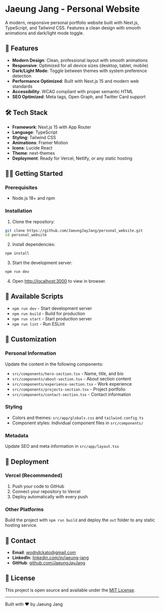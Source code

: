 # Jaeung Jang - Personal Website

A modern, responsive personal portfolio website built with Next.js, TypeScript, and Tailwind CSS. Features a clean design with smooth animations and dark/light mode toggle.

## 🚀 Features

- **Modern Design**: Clean, professional layout with smooth animations
- **Responsive**: Optimized for all device sizes (desktop, tablet, mobile)
- **Dark/Light Mode**: Toggle between themes with system preference detection
- **Performance Optimized**: Built with Next.js 15 and modern web standards
- **Accessibility**: WCAG compliant with proper semantic HTML
- **SEO Optimized**: Meta tags, Open Graph, and Twitter Card support

## 🛠️ Tech Stack

- **Framework**: Next.js 15 with App Router
- **Language**: TypeScript
- **Styling**: Tailwind CSS
- **Animations**: Framer Motion
- **Icons**: Lucide React
- **Theme**: next-themes
- **Deployment**: Ready for Vercel, Netlify, or any static hosting

## 🏃‍♂️ Getting Started

### Prerequisites

- Node.js 18+ and npm

### Installation

1. Clone the repository:
```bash
git clone https://github.com/JaeungJayJang/personal_website.git
cd personal_website
```

2. Install dependencies:
```bash
npm install
```

3. Start the development server:
```bash
npm run dev
```

4. Open [http://localhost:3000](http://localhost:3000) to view in browser.

## 📝 Available Scripts

- `npm run dev` - Start development server
- `npm run build` - Build for production
- `npm run start` - Start production server
- `npm run lint` - Run ESLint

## 🎨 Customization

### Personal Information
Update the content in the following components:
- `src/components/hero-section.tsx` - Name, title, and bio
- `src/components/about-section.tsx` - About section content
- `src/components/experience-section.tsx` - Work experience
- `src/components/projects-section.tsx` - Project portfolio
- `src/components/contact-section.tsx` - Contact information

### Styling
- Colors and themes: `src/app/globals.css` and `tailwind.config.ts`
- Component styles: Individual component files in `src/components/`

### Metadata
Update SEO and meta information in `src/app/layout.tsx`

## 🚀 Deployment

### Vercel (Recommended)
1. Push your code to GitHub
2. Connect your repository to Vercel
3. Deploy automatically with every push

### Other Platforms
Build the project with `npm run build` and deploy the `out` folder to any static hosting service.

## 📧 Contact

- **Email**: wodndckato@gmail.com
- **LinkedIn**: [linkedin.com/in/jaeung-jang](https://linkedin.com/in/jaeung-jang)
- **GitHub**: [github.com/JaeungJayJang](https://github.com/JaeungJayJang)

## 📄 License

This project is open source and available under the [MIT License](LICENSE).

---

Built with ❤️ by Jaeung Jang
